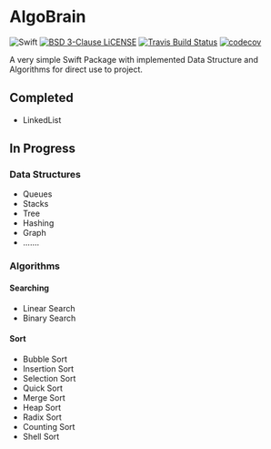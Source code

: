 # AlgoBrain

![Swift](https://github.com/JMatharu/AlgoBrain/workflows/Swift/badge.svg?branch=master)
[![BSD 3-Clause LiCENSE](https://img.shields.io/badge/license-BSD3-brightgreen.svg)](LICENSE)
[![Travis Build Status](https://travis-ci.org/JMatharu/AlgoBrain.svg?branch=master)](https://travis-ci.org/JMatharu/AlgoBrain)
[![codecov](https://codecov.io/gh/JMatharu/AlgoBrain/branch/master/graph/badge.svg)](https://codecov.io/gh/JMatharu/AlgoBrain)

A very simple Swift Package with implemented Data Structure and Algorithms for direct use to project.

## Completed
- LinkedList

## In Progress
### Data Structures
- Queues
- Stacks
- Tree
- Hashing
- Graph
- .......

### Algorithms
#### Searching 
- Linear Search
- Binary Search

#### Sort
- Bubble Sort
- Insertion Sort
- Selection Sort
- Quick Sort
- Merge Sort
- Heap Sort
- Radix Sort
- Counting Sort
- Shell Sort
